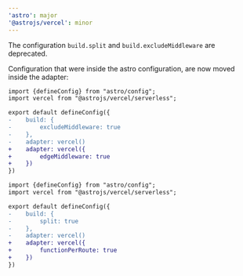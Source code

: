 ```yaml
---
'astro': major
'@astrojs/vercel': minor
---
```


The configuration `build.split` and `build.excludeMiddleware` are deprecated.

Configuration that were inside the astro configuration, are now moved inside the adapter:

```diff
import {defineConfig} from "astro/config";
import vercel from "@astrojs/vercel/serverless";

export default defineConfig({
-    build: {
-        excludeMiddleware: true
-    },
-    adapter: vercel()
+    adapter: vercel({
+        edgeMiddleware: true
+    })
})
```

```diff
import {defineConfig} from "astro/config";
import vercel from "@astrojs/vercel/serverless";

export default defineConfig({
-    build: {
-        split: true
-    },
-    adapter: vercel()
+    adapter: vercel({
+        functionPerRoute: true
+    })
})
```

